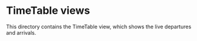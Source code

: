 #  TimeTable views

This directory contains the TimeTable view, which shows the live departures and arrivals.
